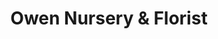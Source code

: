 ---
title: "Owen Nursery & Florist"
url: /bloomington/owen-nursery-and-florist/
shop: garden centre
---